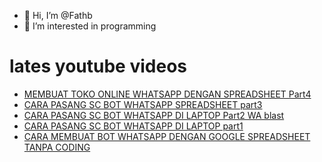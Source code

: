- 👋 Hi, I’m @Fathb
- 👀 I’m interested in programming

# lates youtube videos
<!-- YOUTUBE:START -->
- [MEMBUAT TOKO ONLINE WHATSAPP DENGAN SPREADSHEET Part4](https://www.youtube.com/watch?v=iv4yELUAdAw)
- [CARA PASANG SC BOT WHATSAPP SPREADSHEET part3](https://www.youtube.com/watch?v=SyvIIsLqauk)
- [CARA PASANG SC BOT WHATSAPP DI LAPTOP Part2 WA blast](https://www.youtube.com/watch?v=fUcylxUJV6o)
- [CARA PASANG SC BOT WHATSAPP DI LAPTOP part1](https://www.youtube.com/watch?v=FY7eR8O3btk)
- [CARA MEMBUAT BOT WHATSAPP DENGAN GOOGLE SPREADSHEET TANPA CODING](https://www.youtube.com/watch?v=S48gNbMiCDQ)
<!-- YOUTUBE:END -->

<!---
Fathb/Fathb is a ✨ special ✨ repository because its `README.md` (this file) appears on your GitHub profile.
You can click the Preview link to take a look at your changes.
--->
